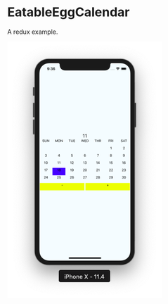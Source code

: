 # EatableEggCalendar

A redux example.

![screenshot](https://raw.githubusercontent.com/passpier/EatableEggCalendar/master/assets/calendar_screenshot.png?token=AWHG5jzJGDVvz2klJsOJKnjGE9IF510Eks5chRWkwA%3D%3D)

